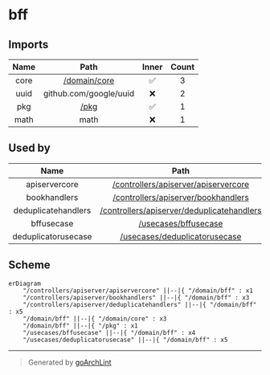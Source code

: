 # bff

## Imports

| Name |          Path           | Inner | Count |
|:----:|:-----------------------:|:-----:|:-----:|
| core | [/domain/core](core.md) |  ✅   |   3   |
| uuid | github.com/google/uuid  |  ❌   |   2   |
| pkg  |    [/pkg](../pkg.md)    |  ✅   |   1   |
| math |          math           |  ❌   |   1   |

## Used by

|        Name         |                                             Path                                              |
|:-------------------:|:---------------------------------------------------------------------------------------------:|
|    apiservercore    |       [/controllers/apiserver/apiservercore](../controllers/apiserver/apiservercore.md)       |
|    bookhandlers     |        [/controllers/apiserver/bookhandlers](../controllers/apiserver/bookhandlers.md)        |
| deduplicatehandlers | [/controllers/apiserver/deduplicatehandlers](../controllers/apiserver/deduplicatehandlers.md) |
|     bffusecase      |                       [/usecases/bffusecase](../usecases/bffusecase.md)                       |
| deduplicatorusecase |              [/usecases/deduplicatorusecase](../usecases/deduplicatorusecase.md)              |

## Scheme

```mermaid
erDiagram
    "/controllers/apiserver/apiservercore" ||--|{ "/domain/bff" : x1
    "/controllers/apiserver/bookhandlers" ||--|{ "/domain/bff" : x3
    "/controllers/apiserver/deduplicatehandlers" ||--|{ "/domain/bff" : x5
    "/domain/bff" ||--|{ "/domain/core" : x3
    "/domain/bff" ||--|{ "/pkg" : x1
    "/usecases/bffusecase" ||--|{ "/domain/bff" : x4
    "/usecases/deduplicatorusecase" ||--|{ "/domain/bff" : x5
```

---

> Generated by [goArchLint](https://github.com/gbh007/goarchlint)

